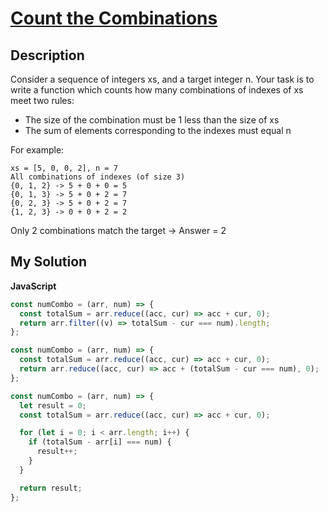 # [Count the Combinations](https://www.codewars.com/kata/58e67378fd2d897b8a000110)

## Description

Consider a sequence of integers xs, and a target integer n. Your task is to write a function which counts how many combinations of indexes of xs meet two rules:

- The size of the combination must be 1 less than the size of xs
- The sum of elements corresponding to the indexes must equal n

For example:

```
xs = [5, 0, 0, 2], n = 7
All combinations of indexes (of size 3)
{0, 1, 2} -> 5 + 0 + 0 = 5
{0, 1, 3} -> 5 + 0 + 2 = 7
{0, 2, 3} -> 5 + 0 + 2 = 7
{1, 2, 3} -> 0 + 0 + 2 = 2
```

Only 2 combinations match the target -> Answer = 2

## My Solution

**JavaScript**

```js
const numCombo = (arr, num) => {
  const totalSum = arr.reduce((acc, cur) => acc + cur, 0);
  return arr.filter((v) => totalSum - cur === num).length;
};
```

```js
const numCombo = (arr, num) => {
  const totalSum = arr.reduce((acc, cur) => acc + cur, 0);
  return arr.reduce((acc, cur) => acc + (totalSum - cur === num), 0);
};
```

```js
const numCombo = (arr, num) => {
  let result = 0;
  const totalSum = arr.reduce((acc, cur) => acc + cur, 0);

  for (let i = 0; i < arr.length; i++) {
    if (totalSum - arr[i] === num) {
      result++;
    }
  }

  return result;
};
```
